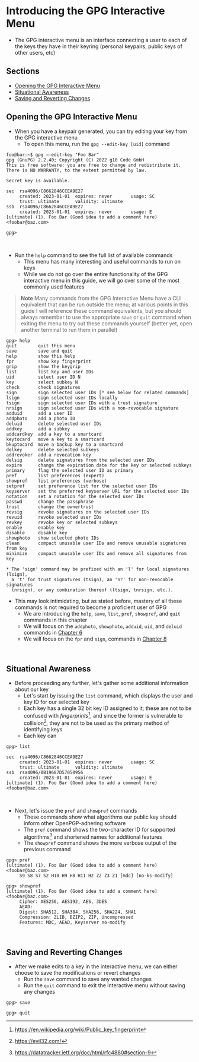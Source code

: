 # Introducing the GPG Interactive Menu

* The GPG interactive menu is an interface connecting a user to each of the keys they have in their keyring (personal keypairs, public keys of other users, etc)

## Sections
- [Opening the GPG Interactive Menu](#opening-the-gpg-interactive-menu)
- [Situational Awareness](#situational-awareness)
- [Saving and Reverting Changes](saving-and-reverting-changes)

## Opening the GPG Interactive Menu

* When you have a keypair generated, you can try editing your key from the GPG interactive menu
	* To open this menu, run the `gpg --edit-key [uid]` command

```console
foo@bar:~$ gpg –-edit-key "Foo Bar"
gpg (GnuPG) 2.2.40; Copyright (C) 2022 g10 Code GmbH
This is free software: you are free to change and redistribute it.
There is NO WARRANTY, to the extent permitted by law.

Secret key is available.

sec  rsa4096/C8662846CCEA9E27
     created: 2023-01-01  expires: never       usage: SC  
     trust: ultimate      validity: ultimate
ssb  rsa4096/C8662846CCEA9E27
     created: 2023-01-01  expires: never       usage: E   
[ultimate] (1). Foo Bar (Good idea to add a comment here) <foobar@baz.com>

gpg> 
```
<br />

* Run the `help` command to see the full list of available commands
	* This menu has many interesting and useful commands to run on keys
	* While we do not go over the entire functionality of the GPG interactive menu in this guide, we will go over some of the most commonly used features

> **Note**
> Many commands from the GPG Interactive Menu have a CLI equivalent that can be run outside the menu; at various points in this guide I will reference these command equivalents, but you should always remember to use the appropriate `save` or `quit` command when exiting the menu to try out these commands yourself (better yet, open another terminal to run them in parallel)

```console
gpg> help
quit        quit this menu
save        save and quit
help        show this help
fpr         show key fingerprint
grip        show the keygrip
list        list key and user IDs
uid         select user ID N
key         select subkey N
check       check signatures
sign        sign selected user IDs [* see below for related commands]
lsign       sign selected user IDs locally
tsign       sign selected user IDs with a trust signature
nrsign      sign selected user IDs with a non-revocable signature
adduid      add a user ID
addphoto    add a photo ID
deluid      delete selected user IDs
addkey      add a subkey
addcardkey  add a key to a smartcard
keytocard   move a key to a smartcard
bkuptocard  move a backup key to a smartcard
delkey      delete selected subkeys
addrevoker  add a revocation key
delsig      delete signatures from the selected user IDs
expire      change the expiration date for the key or selected subkeys
primary     flag the selected user ID as primary
pref        list preferences (expert)
showpref    list preferences (verbose)
setpref     set preference list for the selected user IDs
keyserver   set the preferred keyserver URL for the selected user IDs
notation    set a notation for the selected user IDs
passwd      change the passphrase
trust       change the ownertrust
revsig      revoke signatures on the selected user IDs
revuid      revoke selected user IDs
revkey      revoke key or selected subkeys
enable      enable key
disable     disable key
showphoto   show selected photo IDs
clean       compact unusable user IDs and remove unusable signatures from key
minimize    compact unusable user IDs and remove all signatures from key

* The 'sign' command may be prefixed with an 'l' for local signatures (lsign),
  a 't' for trust signatures (tsign), an 'nr' for non-revocable signatures
  (nrsign), or any combination thereof (ltsign, tnrsign, etc.).
```

* This may look intimidating, but as stated before, mastery of all these commands is not required to become a proficient user of GPG
	* We are introducing the `help`, `save`, `list`, `pref`, `showpref`, and `quit` commands in this chapter
	* We will focus on the `addphoto`, `showphoto`, `adduid`, `uid`, and `deluid` commands in [Chapter 6](/content/06-IMAGE.md#personalizing-your-key)
 	* We will focus on the `fpr` and `sign`, commands in [Chapter 8](/content/08-SIGNKEYS.md#signing-keys)
<br />

## Situational Awareness

* Before proceeding any further, let's gather some additional information about our key
	* Let's start by issuing the `list` command, which displays the user and key ID for our selected key
 	* Each key has a single 32 bit key ID assigned to it; these are not to be confused with *fingerprints*[^1], and since the former is vulnerable to collision[^2], they are not to be used as the primary method of identifying keys
    * Each key can 

```console
gpg> list

sec  rsa4096/C8662846CCEA9E27
     created: 2023-01-01  expires: never       usage: SC  
     trust: ultimate      validity: ultimate
ssb  rsa4096/0B19687D57050956
     created: 2023-01-01  expires: never       usage: E   
[ultimate] (1). Foo Bar (Good idea to add a comment here) <foobar@baz.com>
```
<br />

* Next, let's issue the `pref` and `showpref` commands
    * These commands show what algorithms our public key should inform other OpenPGP-adhering software
    * The `pref` command shows the two-character ID for supported algorithms[^3] and shortened names for additional features
    * The `showpref` command shows the more verbose output of the previous command

```console
gpg> pref
[ultimate] (1). Foo Bar (Good idea to add a comment here) <foobar@baz.com>
     S9 S8 S7 S2 H10 H9 H8 H11 H2 Z2 Z3 Z1 [mdc] [no-ks-modify]

gpg> showpref
[ultimate] (1). Foo Bar (Good idea to add a comment here) <foobar@baz.com>
     Cipher: AES256, AES192, AES, 3DES
     AEAD:
     Digest: SHA512, SHA384, SHA256, SHA224, SHA1
     Compression: ZLIB, BZIP2, ZIP, Uncompressed
     Features: MDC, AEAD, Keyserver no-modify
```
<br />

## Saving and Reverting Changes

* After we make edits to a key in the interactive menu, we can either choose to save the modifications or revert changes
	* Run the `save` command to save any wanted changes
	* Run the `quit` command to exit the interactive menu without saving any changes

```console
gpg> save
```

```console
gpg> quit
```

[^1]:https://en.wikipedia.org/wiki/Public_key_fingerprint
[^2]:https://evil32.com/
[^3]:https://datatracker.ietf.org/doc/html/rfc4880#section-9
